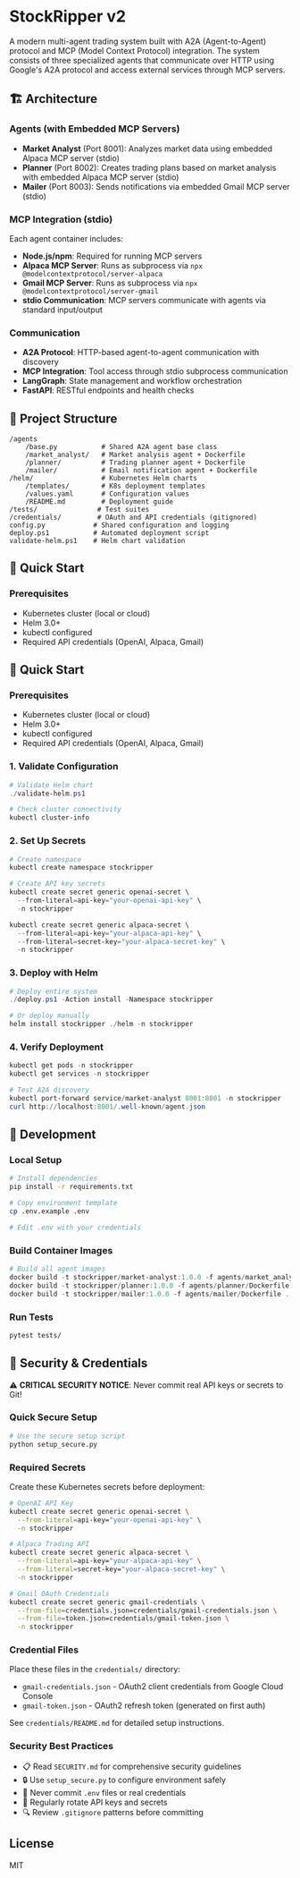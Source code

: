 # StockRipper v2

A modern multi-agent trading system built with A2A (Agent-to-Agent) protocol and MCP (Model Context Protocol) integration. The system consists of three specialized agents that communicate over HTTP using Google's A2A protocol and access external services through MCP servers.

## 🏗️ Architecture

### Agents (with Embedded MCP Servers)
- **Market Analyst** (Port 8001): Analyzes market data using embedded Alpaca MCP server (stdio)
- **Planner** (Port 8002): Creates trading plans based on market analysis with embedded Alpaca MCP server (stdio)
- **Mailer** (Port 8003): Sends notifications via embedded Gmail MCP server (stdio)

### MCP Integration (stdio)
Each agent container includes:
- **Node.js/npm**: Required for running MCP servers
- **Alpaca MCP Server**: Runs as subprocess via `npx @modelcontextprotocol/server-alpaca`
- **Gmail MCP Server**: Runs as subprocess via `npx @modelcontextprotocol/server-gmail`
- **stdio Communication**: MCP servers communicate with agents via standard input/output

### Communication
- **A2A Protocol**: HTTP-based agent-to-agent communication with discovery
- **MCP Integration**: Tool access through stdio subprocess communication
- **LangGraph**: State management and workflow orchestration
- **FastAPI**: RESTful endpoints and health checks

## 📁 Project Structure

```
/agents
    /base.py           # Shared A2A agent base class
    /market_analyst/   # Market analysis agent + Dockerfile
    /planner/          # Trading planner agent + Dockerfile  
    /mailer/           # Email notification agent + Dockerfile
/helm/                 # Kubernetes Helm charts
    /templates/        # K8s deployment templates
    /values.yaml       # Configuration values
    /README.md         # Deployment guide
/tests/               # Test suites
/credentials/         # OAuth and API credentials (gitignored)
config.py            # Shared configuration and logging
deploy.ps1           # Automated deployment script
validate-helm.ps1    # Helm chart validation
```

## 🚀 Quick Start

### Prerequisites
- Kubernetes cluster (local or cloud)
- Helm 3.0+
- kubectl configured
- Required API credentials (OpenAI, Alpaca, Gmail)

## 🚀 Quick Start

### Prerequisites
- Kubernetes cluster (local or cloud)
- Helm 3.0+
- kubectl configured
- Required API credentials (OpenAI, Alpaca, Gmail)

### 1. Validate Configuration
```powershell
# Validate Helm chart
./validate-helm.ps1

# Check cluster connectivity
kubectl cluster-info
```

### 2. Set Up Secrets
```powershell
# Create namespace
kubectl create namespace stockripper

# Create API key secrets
kubectl create secret generic openai-secret \
  --from-literal=api-key="your-openai-api-key" \
  -n stockripper

kubectl create secret generic alpaca-secret \
  --from-literal=api-key="your-alpaca-api-key" \
  --from-literal=secret-key="your-alpaca-secret-key" \
  -n stockripper
```

### 3. Deploy with Helm
```powershell
# Deploy entire system
./deploy.ps1 -Action install -Namespace stockripper

# Or deploy manually
helm install stockripper ./helm -n stockripper
```

### 4. Verify Deployment
```powershell
kubectl get pods -n stockripper
kubectl get services -n stockripper

# Test A2A discovery
kubectl port-forward service/market-analyst 8001:8001 -n stockripper
curl http://localhost:8001/.well-known/agent.json
```

## 🔧 Development

### Local Setup
```bash
# Install dependencies
pip install -r requirements.txt

# Copy environment template  
cp .env.example .env

# Edit .env with your credentials
```

### Build Container Images
```powershell
# Build all agent images
docker build -t stockripper/market-analyst:1.0.0 -f agents/market_analyst/Dockerfile .
docker build -t stockripper/planner:1.0.0 -f agents/planner/Dockerfile .
docker build -t stockripper/mailer:1.0.0 -f agents/mailer/Dockerfile .
```

### Run Tests
```bash
pytest tests/
```

## 🔐 Security & Credentials

⚠️ **CRITICAL SECURITY NOTICE**: Never commit real API keys or secrets to Git!

### Quick Secure Setup
```bash
# Use the secure setup script
python setup_secure.py
```

### Required Secrets
Create these Kubernetes secrets before deployment:

```bash
# OpenAI API Key
kubectl create secret generic openai-secret \
  --from-literal=api-key="your-openai-api-key" \
  -n stockripper

# Alpaca Trading API
kubectl create secret generic alpaca-secret \
  --from-literal=api-key="your-alpaca-api-key" \
  --from-literal=secret-key="your-alpaca-secret-key" \
  -n stockripper

# Gmail OAuth Credentials
kubectl create secret generic gmail-credentials \
  --from-file=credentials.json=credentials/gmail-credentials.json \
  --from-file=token.json=credentials/gmail-token.json \
  -n stockripper
```

### Credential Files
Place these files in the `credentials/` directory:
- `gmail-credentials.json` - OAuth2 client credentials from Google Cloud Console
- `gmail-token.json` - OAuth2 refresh token (generated on first auth)

See `credentials/README.md` for detailed setup instructions.

### Security Best Practices
- 📋 Read `SECURITY.md` for comprehensive security guidelines
- 🔒 Use `setup_secure.py` to configure environment safely
- 🚫 Never commit `.env` files or real credentials
- 🔄 Regularly rotate API keys and secrets
- 🔍 Review `.gitignore` patterns before committing

## License

MIT
